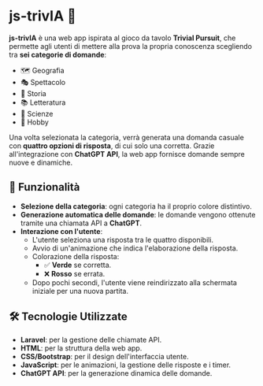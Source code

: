 # js-trivIA 🎲

**js-trivIA** è una web app ispirata al gioco da tavolo **Trivial Pursuit**, che permette agli utenti di mettere alla prova la propria conoscenza scegliendo tra **sei categorie di domande**:

-   🗺️ Geografia
-   🎭 Spettacolo
-   📜 Storia
-   📚 Letteratura
-   🔬 Scienze
-   🎨 Hobby

Una volta selezionata la categoria, verrà generata una domanda casuale con **quattro opzioni di risposta**, di cui solo una corretta. Grazie all'integrazione con **ChatGPT API**, la web app fornisce domande sempre nuove e dinamiche.

## 🚀 Funzionalità

-   **Selezione della categoria**: ogni categoria ha il proprio colore distintivo.
-   **Generazione automatica delle domande**: le domande vengono ottenute tramite una chiamata API a **ChatGPT**.
-   **Interazione con l'utente**:
    -   L'utente seleziona una risposta tra le quattro disponibili.
    -   Avvio di un'animazione che indica l'elaborazione della risposta.
    -   Colorazione della risposta:
        -   ✅ **Verde** se corretta.
        -   ❌ **Rosso** se errata.
    -   Dopo pochi secondi, l'utente viene reindirizzato alla schermata iniziale per una nuova partita.

## 🛠️ Tecnologie Utilizzate

-   **Laravel**: per la gestione delle chiamate API.
-   **HTML**: per la struttura della web app.
-   **CSS/Bootstrap**: per il design dell'interfaccia utente.
-   **JavaScript**: per le animazioni, la gestione delle risposte e i timer.
-   **ChatGPT API**: per la generazione dinamica delle domande.

